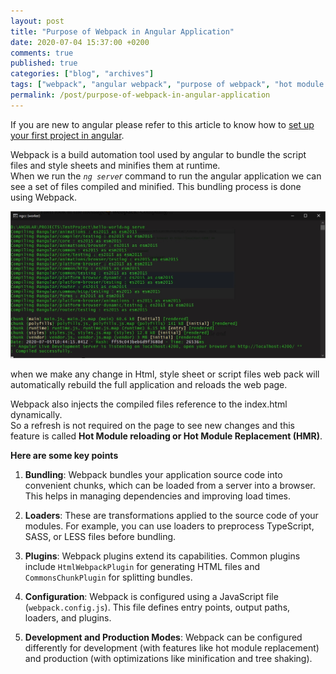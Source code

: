```yaml
---
layout: post
title: "Purpose of Webpack in Angular Application"
date: 2020-07-04 15:37:00 +0200
comments: true
published: true
categories: ["blog", "archives"]
tags: ["webpack", "angular webpack", "purpose of webpack", "hot module reloading", "hot module replacement","HMR"]
permalink: /post/purpose-of-webpack-in-angular-application
---
```


If you are new to angular please refer to this article to know how to [set up your first project in angular](/post/how-to-create-first-angular-project-using-command-line-interface "set up your first project in angular").

Webpack is a build automation tool used by angular to bundle the script files and style sheets and minifies them at runtime.  
When we run the _`ng serve`r_ command to run the angular application we can see a set of files compiled and minified. This bundling process is done using Webpack.

![](/assets/img/posts/2020/07/webpack-compiling.jpg)

when we make any change in Html, style sheet or script files web pack will automatically rebuild the full application and reloads the web page.

Webpack also injects the compiled files reference to the index.html dynamically.  
So a refresh is not required on the page to see new changes and this feature is called **Hot Module reloading or Hot Module Replacement (HMR)**.

**Here are some key points**

1. **Bundling**: Webpack bundles your application source code into convenient chunks, which can be loaded from a server into a browser. This helps in managing dependencies and improving load times.

2. **Loaders**: These are transformations applied to the source code of your modules. For example, you can use loaders to preprocess TypeScript, SASS, or LESS files before bundling.

3. **Plugins**: Webpack plugins extend its capabilities. Common plugins include `HtmlWebpackPlugin` for generating HTML files and `CommonsChunkPlugin` for splitting bundles.

4. **Configuration**: Webpack is configured using a JavaScript file (`webpack.config.js`). This file defines entry points, output paths, loaders, and plugins.

5. **Development and Production Modes**: Webpack can be configured differently for development (with features like hot module replacement) and production (with optimizations like minification and tree shaking).
